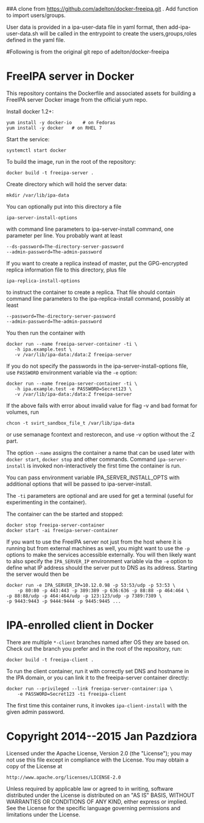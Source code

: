 ##A clone from https://github.com/adelton/docker-freeipa.git . Add function to import users/groups.

User data is provided in a ipa-user-data file in yaml format, then add-ipa-user-data.sh will be called
in the entrypoint to create the users,groups,roles defined in the yaml file.

#Following is from the original git repo of adelton/docker-freeipa 

# FreeIPA server in Docker

This repository contains the Dockerfile and associated assets for
building a FreeIPA server Docker image from the official yum repo.

Install docker 1.2+:

    yum install -y docker-io	# on Fedoras
    yum install -y docker	# on RHEL 7

Start the service:

    systemctl start docker

To build the image, run in the root of the repository:

    docker build -t freeipa-server .

Create directory which will hold the server data:

    mkdir /var/lib/ipa-data

You can optionally put into this directory a file

    ipa-server-install-options

with command line parameters to ipa-server-install command, one
parameter per line. You probably want at least

    --ds-password=The-directory-server-password
    --admin-password=The-admin-password

If you want to create a replica instead of master, put the GPG-encrypted
replica information file to this directory, plus file

    ipa-replica-install-options

to instruct the container to create a replica. That file should contain
command line parameters to the ipa-replica-install command, possibly at
least

    --password=The-directory-server-password
    --admin-password=The-admin-password

You then run the container with

    docker run --name freeipa-server-container -ti \
       -h ipa.example.test \
       -v /var/lib/ipa-data:/data:Z freeipa-server

If you do not specify the passwords in the ipa-server-install-options
file, use `PASSWORD` environment variable via the `-e` option:

    docker run --name freeipa-server-container -ti \
       -h ipa.example.test -e PASSWORD=Secret123 \
       -v /var/lib/ipa-data:/data:Z freeipa-server

If the above fails with error about invalid value for flag -v
and bad format for volumes, run

    chcon -t svirt_sandbox_file_t /var/lib/ipa-data

or use semanage fcontext and restorecon, and use -v option
without the :Z part.

The option `--name` assigns the container a name that can be used
later with `docker start`, `docker stop` and other commands.
Command `ipa-server-install` is invoked non-interactively the first
time the container is run.

You can pass environment variable IPA_SERVER_INSTALL_OPTS with
additional options that will be passed to ipa-server-install.

The `-ti` parameters are optional and are used for get a terminal
(useful for experimenting in the container).

The container can the be started and stopped:

    docker stop freeipa-server-container
    docker start -ai freeipa-server-container

If you want to use the FreeIPA server not just from the host
where it is running but from external machines as well, you
might want to use the `-p` options to make the services accessible
externally. You will then likely want to also specify the
`IPA_SERVER_IP` environment variable via the `-e` option to
define what IP address should the server put to DNS as its
address. Starting the server would then be

    docker run -e IPA_SERVER_IP=10.12.0.98 -p 53:53/udp -p 53:53 \
        -p 80:80 -p 443:443 -p 389:389 -p 636:636 -p 88:88 -p 464:464 \
	-p 88:88/udp -p 464:464/udp -p 123:123/udp -p 7389:7389 \
	-p 9443:9443 -p 9444:9444 -p 9445:9445 ...


# IPA-enrolled client in Docker

There are multiple `*-client` branches named after OS they are
based on. Check out the branch you prefer and in the root of the
repository, run:

    docker build -t freeipa-client .

To run the client container, run it with correctly set DNS
and hostname in the IPA domain, or you can link it to the
freeipa-server container directly:

    docker run --privileged --link freeipa-server-container:ipa \
        -e PASSWORD=Secret123 -ti freeipa-client

The first time this container runs, it invokes `ipa-client-install`
with the given admin password.

# Copyright 2014--2015 Jan Pazdziora

Licensed under the Apache License, Version 2.0 (the "License");
you may not use this file except in compliance with the License.
You may obtain a copy of the License at

    http://www.apache.org/licenses/LICENSE-2.0

Unless required by applicable law or agreed to in writing, software
distributed under the License is distributed on an "AS IS" BASIS,
WITHOUT WARRANTIES OR CONDITIONS OF ANY KIND, either express or implied.
See the License for the specific language governing permissions and
limitations under the License.
